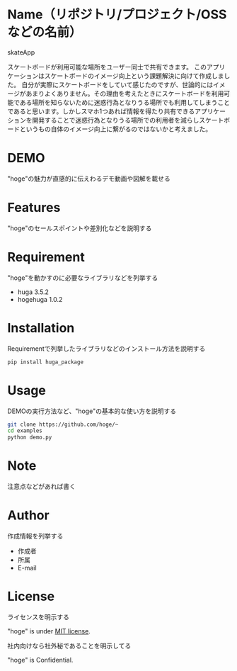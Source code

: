 # Name（リポジトリ/プロジェクト/OSSなどの名前）
 
skateApp
 
スケートボードが利用可能な場所をユーザー同士で共有できます。
このアプリケーションはスケートボードのイメージ向上という課題解決に向けて作成しました。
自分が実際にスケートボードをしていて感じたのですが、世論的にはイメージがあまりよくありません。その理由を考えたときにスケートボードを利用可能である場所を知らないために迷惑行為となりうる場所でも利用してしまうことであると思います。しかしスマホ1つあれば情報を得たり共有できるアプリケーションを開発することで迷惑行為となりうる場所での利用者を減らしスケートボードというもの自体のイメージ向上に繋がるのではないかと考えました。
 
# DEMO
 
"hoge"の魅力が直感的に伝えわるデモ動画や図解を載せる
 
# Features
 
"hoge"のセールスポイントや差別化などを説明する
 
# Requirement
 
"hoge"を動かすのに必要なライブラリなどを列挙する
 
* huga 3.5.2
* hogehuga 1.0.2
 
# Installation
 
Requirementで列挙したライブラリなどのインストール方法を説明する
 
```bash
pip install huga_package
```
 
# Usage
 
DEMOの実行方法など、"hoge"の基本的な使い方を説明する
 
```bash
git clone https://github.com/hoge/~
cd examples
python demo.py
```
 
# Note
 
注意点などがあれば書く
 
# Author
 
作成情報を列挙する
 
* 作成者
* 所属
* E-mail
 
# License
ライセンスを明示する
 
"hoge" is under [MIT license](https://en.wikipedia.org/wiki/MIT_License).
 
社内向けなら社外秘であることを明示してる
 
"hoge" is Confidential.
